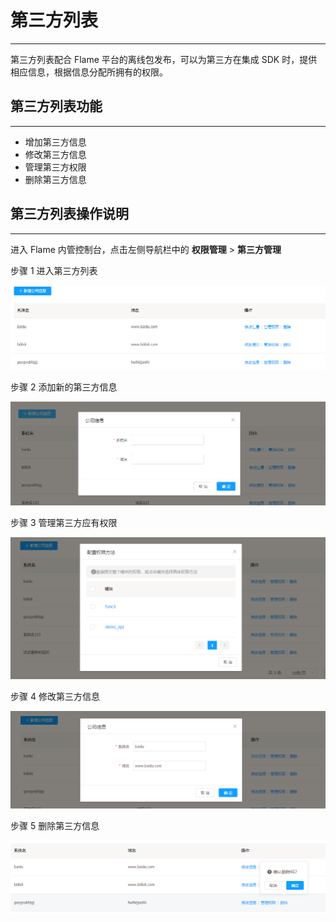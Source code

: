 # 第三方列表

---

第三方列表配合 Flame 平台的离线包发布，可以为第三方在集成 SDK 时，提供相应信息，根据信息分配所拥有的权限。

## 第三方列表功能

---

* 增加第三方信息
* 修改第三方信息
* 管理第三方权限
* 删除第三方信息

## 第三方列表操作说明

---

进入 Flame 内管控制台，点击左侧导航栏中的 **权限管理** > **第三方管理**

步骤 1 进入第三方列表

![第三方列表](./../images/thirdParty1.png)

步骤 2 添加新的第三方信息

![增加新的第三方信息](./../images/thirdParty2.png)

步骤 3 管理第三方应有权限

![管理第三方权限](./../images/thirdParty3.png)

步骤 4 修改第三方信息

![修改第三方信息](./../images/thirdParty4.png)

步骤 5 删除第三方信息

![删除第三方信息](./../images/thirdParty5.png)